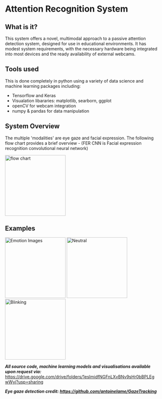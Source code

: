 # Attention Recognition System

## What is it?

This system offers a novel, multimodal approach to a passive attention detection system, designed for use in educational environments. It has modest system requirements, with the necessary hardware being integrated into most devices and the ready availability of external webcams.

## Tools used

This is done completely in python using a variety of data science and machine learning packages including: 
<br />
<ul>
  <li>Tensorflow and Keras</li>
  <li>Visualation libararies: matplotlib, searborn, ggplot</li>
  <li>openCV for webcam integration</li>
  <li>numpy & pandas for data manipulation</li>
</ul>

## System Overview 

The multiple 'modalities' are eye gaze and facial expression. The following flow chart provides a brief overview - (FER CNN is Facial expression recognition convolutional neural network)

<img src="https://drive.google.com/uc?export=view&id=1Ws9fISFQKMsdOjrzerc68v7zQXPj_bjN" alt="flow chart" width="200"/>

## Examples 

<img src="https://drive.google.com/uc?export=view&id=1mpTkacH_nABXIaRilkeL1czqQCQg2m8o" alt="Emotion Images" width="200"/>
<img src="https://drive.google.com/uc?export=view&id=17xBVpTwLQlifXgX-TGdsU9nw-GzPuIqe" alt="Neutral" width="200"/>
<img src="https://drive.google.com/uc?export=view&id=198MYqBsaAH0PyG0KDkasecX1Yi28BhZj" alt="Blinking" width="200"/>


***All source code, machine learning models and visualisations available upon request via:*** https://drive.google.com/drive/folders/1esImidfNGFnLXvBNv9sHr0bBPLEgwWyj?usp=sharing

***Eye gaze detection credit: https://github.com/antoinelame/GazeTracking***
